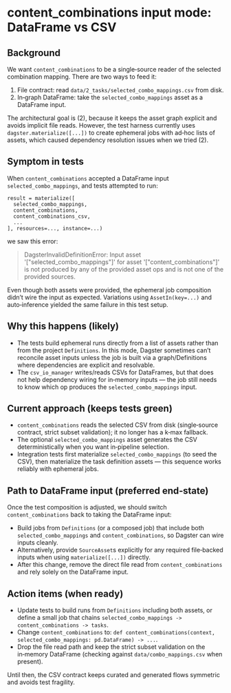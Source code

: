# content_combinations input mode: DataFrame vs CSV

## Background
We want `content_combinations` to be a single‑source reader of the selected combination mapping. There are two ways to feed it:

1) File contract: read `data/2_tasks/selected_combo_mappings.csv` from disk.
2) In‑graph DataFrame: take the `selected_combo_mappings` asset as a DataFrame input.

The architectural goal is (2), because it keeps the asset graph explicit and avoids implicit file reads. However, the test harness currently uses `dagster.materialize([...])` to create ephemeral jobs with ad‑hoc lists of assets, which caused dependency resolution issues when we tried (2).

## Symptom in tests
When `content_combinations` accepted a DataFrame input `selected_combo_mappings`, and tests attempted to run:

```
result = materialize([
  selected_combo_mappings,
  content_combinations,
  content_combinations_csv,
  ...
], resources=..., instance=...)
```

we saw this error:

> DagsterInvalidDefinitionError: Input asset '["selected_combo_mappings"]' for asset '["content_combinations"]' is not produced by any of the provided asset ops and is not one of the provided sources.

Even though both assets were provided, the ephemeral job composition didn’t wire the input as expected. Variations using `AssetIn(key=...)` and auto‑inference yielded the same failure in this test setup.

## Why this happens (likely)
- The tests build ephemeral runs directly from a list of assets rather than from the project `Definitions`. In this mode, Dagster sometimes can’t reconcile asset inputs unless the job is built via a graph/Definitions where dependencies are explicit and resolvable.
- The `csv_io_manager` writes/reads CSVs for DataFrames, but that does not help dependency wiring for in‑memory inputs — the job still needs to know which op produces the `selected_combo_mappings` input.

## Current approach (keeps tests green)
- `content_combinations` reads the selected CSV from disk (single‑source contract, strict subset validation); it no longer has a k‑max fallback.
- The optional `selected_combo_mappings` asset generates the CSV deterministically when you want in‑pipeline selection.
- Integration tests first materialize `selected_combo_mappings` (to seed the CSV), then materialize the task definition assets — this sequence works reliably with ephemeral jobs.

## Path to DataFrame input (preferred end‑state)
Once the test composition is adjusted, we should switch `content_combinations` back to taking the DataFrame input:

- Build jobs from `Definitions` (or a composed job) that include both `selected_combo_mappings` and `content_combinations`, so Dagster can wire inputs cleanly.
- Alternatively, provide `SourceAsset`s explicitly for any required file‑backed inputs when using `materialize([...])` directly.
- After this change, remove the direct file read from `content_combinations` and rely solely on the DataFrame input.

## Action items (when ready)
- Update tests to build runs from `Definitions` including both assets, or define a small job that chains `selected_combo_mappings -> content_combinations -> tasks`.
- Change `content_combinations` to: `def content_combinations(context, selected_combo_mappings: pd.DataFrame) -> ...`.
- Drop the file read path and keep the strict subset validation on the in‑memory DataFrame (checking against `data/combo_mappings.csv` when present).

Until then, the CSV contract keeps curated and generated flows symmetric and avoids test fragility.

